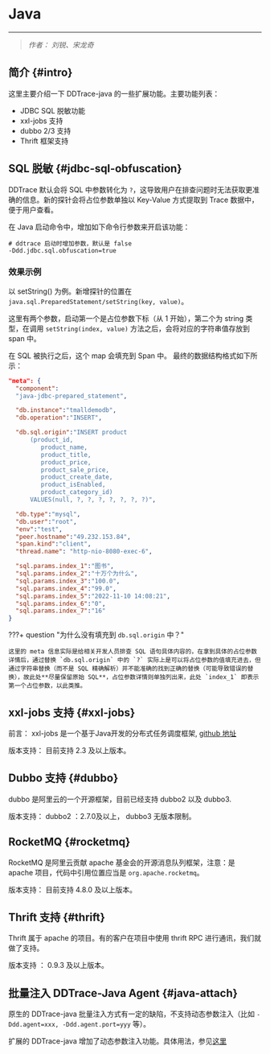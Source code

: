# Java

---

> *作者： 刘锐、宋龙奇*

## 简介 {#intro}

这里主要介绍一下 DDTrace-java 的一些扩展功能。主要功能列表：

- JDBC SQL 脱敏功能
- xxl-jobs 支持
- dubbo 2/3 支持
- Thrift 框架支持

## SQL 脱敏 {#jdbc-sql-obfuscation}

DDTrace 默认会将 SQL 中参数转化为 `?`，这导致用户在排查问题时无法获取更准确的信息。新的探针会将占位参数单独以 Key-Value 方式提取到 Trace 数据中，便于用户查看。

在 Java 启动命令中，增加如下命令行参数来开启该功能：

```shell
# ddtrace 启动时增加参数，默认是 false
-Ddd.jdbc.sql.obfuscation=true
```

### 效果示例

以 setString() 为例。新增探针的位置在 `java.sql.PreparedStatement/setString(key, value)`。

这里有两个参数，启动第一个是占位参数下标（从 1 开始），第二个为 string 类型，在调用 `setString(index, value)` 方法之后，会将对应的字符串值存放到 span 中。

在 SQL 被执行之后，这个 map 会填充到 Span 中。 最终的数据结构格式如下所示：

```json hl_lines="17 26 27 28 29 30 31 32"
"meta": {
  "component":
  "java-jdbc-prepared_statement",

  "db.instance":"tmalldemodb",
  "db.operation":"INSERT",

  "db.sql.origin":"INSERT product
	  (product_id,
		 product_name,
		 product_title,
		 product_price,
		 product_sale_price,
		 product_create_date,
		 product_isEnabled,
		 product_category_id)
	  VALUES(null, ?, ?, ?, ?, ?, ?, ?)",

  "db.type":"mysql",
  "db.user":"root",
  "env":"test",
  "peer.hostname":"49.232.153.84",
  "span.kind":"client",
  "thread.name": "http-nio-8080-exec-6",

  "sql.params.index_1":"图书",
  "sql.params.index_2":"十万个为什么",
  "sql.params.index_3":"100.0",
  "sql.params.index_4":"99.0",
  "sql.params.index_5":"2022-11-10 14:08:21",
  "sql.params.index_6":"0",
  "sql.params.index_7":"16"
}
```

???+ question "为什么没有填充到 `db.sql.origin` 中？"

    这里的 meta 信息实际是给相关开发人员排查 SQL 语句具体内容的，在拿到具体的占位参数详情后，通过替换 `db.sql.origin` 中的 `?` 实际上是可以将占位参数的值填充进去，但通过字符串替换（而不是 SQL 精确解析）并不能准确的找到正确的替换（可能导致错误的替换），故此处**尽量保留原始 SQL**，占位参数详情则单独列出来，此处 `index_1` 即表示第一个占位参数，以此类推。

## xxl-jobs 支持 {#xxl-jobs}

前言： xxl-jobs 是一个基于Java开发的分布式任务调度框架, [github 地址](https://github.com/xuxueli/xxl-job) 

版本支持： 目前支持 2.3 及以上版本。

## Dubbo 支持 {#dubbo}

dubbo 是阿里云的一个开源框架，目前已经支持 dubbo2 以及 dubbo3.

版本支持： dubbo2 ：2.7.0及以上， dubbo3 无版本限制。

## RocketMQ {#rocketmq}

RocketMQ 是阿里云贡献 apache 基金会的开源消息队列框架，注意：是 apache 项目，代码中引用位置应当是 `org.apache.rocketmq`。

版本支持： 目前支持 4.8.0 及以上版本。

## Thrift 支持 {#thrift}

Thrift 属于 apache 的项目。有的客户在项目中使用 thrift RPC 进行通讯，我们就做了支持。

版本支持 ： 0.9.3 及以上版本。

## 批量注入 DDTrace-Java Agent {#java-attach}

原生的 DDTrace-java 批量注入方式有一定的缺陷，不支持动态参数注入（比如 `-Ddd.agent=xxx, -Ddd.agent.port=yyy` 等）。

扩展的 DDTrace-java 增加了动态参数注入功能。具体用法，参见[这里](ddtrace-attach.md)
